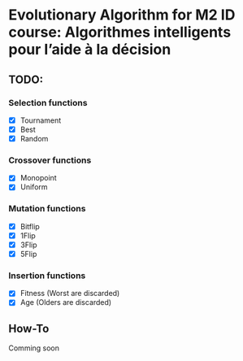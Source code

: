 # Evolutionary Algorithm for M2 ID course: Algorithmes intelligents pour l’aide à la décision

## TODO:
### Selection functions
- [X] Tournament
- [X] Best
- [X] Random

### Crossover functions
- [X] Monopoint
- [X] Uniform

### Mutation functions
- [X] Bitflip
- [X] 1Flip
- [X] 3Flip
- [X] 5Flip

### Insertion functions
- [X] Fitness (Worst are discarded)
- [X] Age (Olders are discarded)

## How-To
Comming soon
